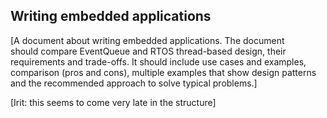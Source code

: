 ## Writing embedded applications

[A document about writing embedded applications. The document should compare EventQueue and RTOS thread-based design, their requirements and trade-offs. It should include use cases and examples, comparison (pros and cons), multiple examples that show design patterns and the recommended approach to solve typical problems.]

[Irit: this seems to come very late in the structure]
